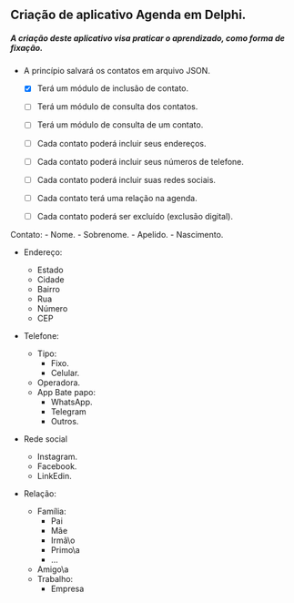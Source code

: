 ## Criação de aplicativo Agenda em Delphi.

##### A criação deste aplicativo visa praticar o aprendizado, como forma de fixação.

* A princípio salvará os contatos em arquivo JSON.

	- [X] Terá um módulo de inclusão de contato.
	- [ ] Terá um módulo de consulta dos contatos.
	- [ ] Terá um módulo de consulta de um contato.

	- [ ] Cada contato poderá incluir seus endereços.
	- [ ] Cada contato poderá incluir seus números de telefone.
	- [ ] Cada contato poderá incluir suas redes sociais.
	- [ ] Cada contato terá uma relação na agenda.
	- [ ] Cada contato poderá ser excluído (exclusão digital).
	
Contato:
	- Nome.
	- Sobrenome.
	- Apelido.
	- Nascimento.
	
* Endereço:
	- Estado
	- Cidade
	- Bairro
	- Rua
	- Número
	- CEP
	
* Telefone:
	- Tipo:
		- Fixo.
		- Celular.
	* Operadora.
	* App Bate papo:
		- WhatsApp.
		- Telegram
		- Outros.
* Rede social
	- Instagram.
	- Facebook.
	- LinkEdin.
	
* Relação:
	- Família:
		- Pai
		- Mãe
		- Irmã\o
		- Primo\a
		- ...
	- Amigo\a
	- Trabalho:
		- Empresa
